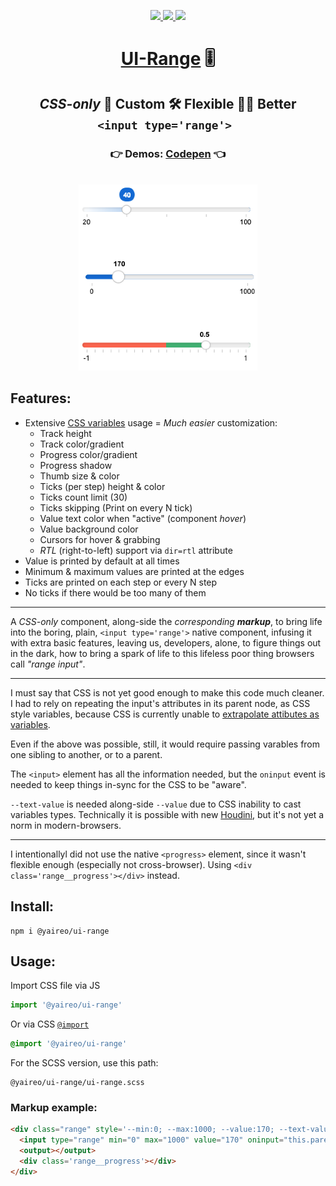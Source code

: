 <p align="center">
  <a href='https://www.npmjs.com/package/@yaireo/ui-range'>
      <img src="https://img.shields.io/npm/v/@yaireo/ui-range.svg" />
  </a>
  <a href='https://simple.wikipedia.org/wiki/MIT_License'>
      <img src="https://img.shields.io/badge/license-MIT-lightgrey" />
  </a>
  <img src="https://img.shields.io/bundlephobia/minzip/@yaireo/ui-range" />
</p>

<h1 align="center">
  <a href='https://yaireo.github.io/ui-range'>UI-Range</a> 🎚️
</h1>
<h2 align="center">
<em>CSS-only</em> 🎩 Custom 🛠️ Flexible 🤸‍♂️ Better <br>
<code>&lt;input type='range'&gt; </code>
</h2>

<h3 align="center">
  👉 Demos: <a href='https://codepen.io/vsync/pen/mdEJMLv?editors=1100 target='_blank'>Codepen</a> 👈
</h3>

<p align="center">
<br>
  <a href='https://codepen.io/vsync/pen/mdEJMLv?editors=1100'>
    <img src="./screen.png?sanitize=true" style='max-width: 820px' />
  </a>
<br>
<p>

## Features:

* Extensive [CSS variables](https://github.com/yairEO/ui-range/blob/master/ui-range.scss#L2-L22) usage = *Much easier* customization:
  * Track height
  * Track color/gradient
  * Progress color/gradient
  * Progress shadow
  * Thumb size & color
  * Ticks (per step) height & color
  * Ticks count limit (30)
  * Ticks skipping (Print on every N tick)
  * Value text color when "active" (component *hover*)
  * Value background color
  * Cursors for hover & grabbing
  * *RTL* (right-to-left) support via `dir=rtl` attribute
* Value is printed by default at all times
* Minimum & maximum values are printed at the edges
* Ticks are printed on each step or every N step
* No ticks if there would be too many of them


----

A *CSS-only* component, along-side the *corresponding **markup***, to bring life into the boring, plain, `<input type='range'>` native component, infusing it with extra basic features, leaving us, developers, alone, to figure things out in the dark, how to bring a spark of life to this lifeless poor thing browsers call *"range input"*.



---

I must say that CSS is not yet good enough to make this code much cleaner. I had to rely on repeating the input's attributes in its parent node, as CSS style variables, because CSS is currently unable to [extrapolate attibutes as variables](https://github.com/w3c/csswg-drafts/issues/4482).

Even if the above was possible, still, it would require passing varables from one sibling to another, or to a parent.

The `<input>` element has all the information needed, but the `oninput` event is needed to keep things in-sync for the CSS to be "aware".

`--text-value` is needed along-side `--value` due to CSS inability to cast variables types. Technically
it is possible with new [Houdini](https://developer.mozilla.org/en-US/docs/Web/Houdini), but it's not yet a norm in modern-browsers.

---

I intentionallyl did not use the native `<progress>` element, since it wasn't flexible enough (especially not cross-browser). Using `<div class='range__progress'></div>` instead.

## Install:

```
npm i @yaireo/ui-range
```

## Usage:

Import CSS file via JS

```js
import '@yaireo/ui-range'
```

Or via CSS [`@import`](https://stackoverflow.com/q/10036977/104380)

```css
@import '@yaireo/ui-range'
```

For the SCSS version, use this path:

    @yaireo/ui-range/ui-range.scss

### Markup example:

```html
<div class="range" style='--min:0; --max:1000; --value:170; --text-value:"170";'>
  <input type="range" min="0" max="1000" value="170" oninput="this.parentNode.style.setProperty('--value',this.value); this.parentNode.style.setProperty('--text-value', JSON.stringify(this.value))">
  <output></output>
  <div class='range__progress'></div>
</div>
```